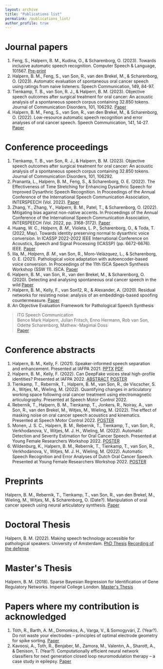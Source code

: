 ```yaml
---
layout: archive
title: "Publications list"
permalink: /publications_list/
author_profile: true
---
```


Journal papers
======

1. Feng, S., Halpern, B. M., Kudina, O., & Scharenborg, O. (2023). Towards inclusive automatic speech recognition. Computer Speech & Language, 101567.
[Pre-print](https://arxiv.org/pdf/2103.15122)
2. Halpern, B. M., Feng, S., van Son, R., van den Brekel, M., & Scharenborg, O. (2023). Automatic evaluation of spontaneous oral cancer speech using ratings from naive listeners. Speech Communication, 149, 84-97.
3. Tienkamp, T. B., van Son, R. J., & Halpern, B. M. (2023). Objective speech outcomes after surgical treatment for oral cancer: An acoustic analysis of a spontaneous speech corpus containing 32.850 tokens. Journal of Communication Disorders, 101, 106292.
[Paper](https://www.sciencedirect.com/science/article/pii/S0021992422001101) 
4. Halpern, B. M., Feng, S., van Son, R., van den Brekel, M., & Scharenborg, O. (2022). Low-resource automatic speech recognition and error analyses of oral cancer speech. Speech Communication, 141, 14-27.
[Paper](https://www.sciencedirect.com/science/article/pii/S0167639322000620)
   
Conference proceedings
======

1. Tienkamp, T. B., van Son, R. J., & Halpern, B. M. (2023). Objective speech outcomes after surgical treatment for oral cancer: An acoustic analysis of a spontaneous speech corpus containing 32.850 tokens. Journal of Communication Disorders, 101, 106292.
2. Prananta, L., Halpern, B. M., Feng, S., & Scharenborg, O. E. (2022). The Effectiveness of Time Stretching for Enhancing Dysarthric Speech for Improved Dysarthric Speech Recognition. In Proceedings of the Annual Conference of the International Speech Communication Association, INTERSPEECH (Vol. 2022).
[Paper](https://arxiv.org/pdf/2201.04908.pdf)
3. Zhang, Y., Zhang, Y., Halpern, B. M., Patel, T., & Scharenborg, O. (2022). Mitigating bias against non-native accents. In Proceedings of the Annual Conference of the International Speech Communication Association, INTERSPEECH (Vol. 2022, pp. 3168-3172).
[Paper](https://www.isca-speech.org/archive/pdfs/interspeech_2022/zhang22n_interspeech.pdf)
4. Huang, W. C.*, Halpern, B. M.,* Violeta, L. P., Scharenborg, O., & Toda, T. (2022, May). Towards identity preserving normal to dysarthric voice conversion. In ICASSP 2022-2022 IEEE International Conference on Acoustics, Speech and Signal Processing (ICASSP) (pp. 6672-6676). IEEE.
[Paper](https://arxiv.org/pdf/2110.08213.pdf)
5. Illa, M.*, Halpern, B. M.*, van Son, R., Moro-Velázquez, L., & Scharenborg, O. E. (2021). Pathological voice adaptation with autoencoder-based voice conversion. In Proceedings of the 11th ISCA Speech Synthesis Workshop (SSW 11). ISCA.
[Paper](https://arxiv.org/pdf/2106.08427)
6.  Halpern, B. M., van Son, R., van den Brekel, M., & Scharenborg, O. (2020). Detecting and analysing spontaneous oral cancer speech in the wild
[Paper](https://arxiv.org/pdf/2007.14205)
8. Halpern, B. M., Kelly, F., van Son12, R., & Alexander, A. (2020). Residual networks for resisting noise: analysis of an embeddings-based spoofing countermeasure.
[Paper](https://oxfordwaveresearch.com/wp-content/uploads/2020/04/Odyssey2020_spoofingResNet_Halpern_et_al.pdf)
9. An Objective Evaluation Framework for Pathological Speech Synthesis <br>
> ITG Speech Communication <br>
> Bence Mark Halpern, Julian Fritsch, Enno Hermann, Rob van Son, Odette Scharenborg,
> Mathew.-Magimai Doss <br>
> [Paper](https://arxiv.org/pdf/2107.00308) 

Conference abstracts
====

1. Halpern, B. M., Kelly, F. (2021). Speaker-informed speech separation and enhancement. Presented at IAFPA 2021.
[PPTX](https://karkirowle.github.io/files/speech_enhancement_iafpa_2021.pptx) [PDF](https://karkirowle.github.io/files/speech_enhancement_iafpa_2021.pdf)
2. Halpern, B. M., Kelly, F. (2022). Can DeepFake voices steal high-profile identities? Presented at IAFPA 2022.
[ABSTRACT](https://oxfordwaveresearch.com/wp-content/uploads/2022/07/Abstract-Can-DeepFake-voices-steal-high-profile-identities.pdf) [POSTER](https://oxfordwaveresearch.com/wp-content/uploads/2022/07/Poster-Can-DeepFake-voices-steal-high-profile-identities.pdf)
3. Tienkamp, T., Rebernik, T., Halpern, B. M., van Son, R., de Viscscher, S. A., Witjes, M., Wieling, M. (2022). Quantifying changes in articulatory working space following oral cancer treatment using electromagnetic articulography. Presented at Speech Motor Control 2022.
4. Rebernik, T., Halpern, B. M., Tienkamp, T., Jonkers, R., Noiray, A., van Son, R., van den Brekel, M., Witjes, M., Wieling, M. (2022). The effect of masking noise on oral cancer speech acoustics and kinematics. Presented at Speech Motor Control 2022.
[POSTER](https://karkirowle.github.io/images/tienkamp2022_SMCPoster.pdf)
6. Monen, J. S. C., Halpern, B. M., Rebernik, T., Tienkamp, T., van Son, R., Verkhodanova, V., Witjes, M. J. H., Wieling, M. (2022). Automatic Detection and Severity Estimation for Oral Cancer Speech. Presented at Young Female Researchers Workshop 2022. 
[POSTER](https://karkirowle.github.io/images/monen2022_poster.pdf)
7. Wildenburg, K., Halpern, B. M., Rebernik, T., Tienkamp, T., van Son, R., Verkhodanova, V., Witjes, M. J. H., Wieling, M. (2022). Automatic Speech Recognition and Error Analyses of Dutch Oral Cancer Speech. Presented at Young Female Researchers Workshop 2022.
[POSTER](https://karkirowle.github.io/images/kirsten2022_YFRW_poster.pdf)

Preprints 
======
Halpern, B. M., Rebernik, T., Tienkamp, T., van Son, R., van den Brekel, M., Wieling, M., Witjes, M., & Scharenborg, O. (Date?). Manipulation of oral cancer speech using neural articulatory synthesis.
[Paper](https://arxiv.org/pdf/2203.17072.pdf)

Doctoral Thesis
=======
Halpern, B. M. (2022). Making speech technology accessible for pathological speakers. University of Amsterdam.
[PhD Thesis](https://dare.uva.nl/search?identifier=6135311c-3590-415e-b1fa-d7eeebde516c)
[Recording of the defense](https://drive.google.com/file/d/1qmd97M0mNEzdmRQiFu4FA_0L_WsItMm_/view?usp=sharing)

Master's Thesis 
=======
Halpern, B. M. (2018). Sparse Bayesian Regression for Identification of Gene Regulatory Networks. Imperial College London.
[Master's Thesis](https://github.com/karkirowle/sysidProject/blob/master/VanillaID/thesis/Thesis_Halpern_2018_v3.pdf)


Papers where my contribution is acknowledged
=====
1. Tóth, R., Barth, A. M., Domonkos, A., Varga, V., & Somogyvári, Z. (Year?). Do not waste your electrodes – principles of optimal electrode geometry for spike sorting.
[Paper](https://iopscience.iop.org/article/10.1088/1741-2552/ac0f49/pdf)
2. Kavoosi, A., Toth, R., Benjaber, M., Zamora, M., Valentın, A., Sharott, A., & Denison, T. (Year?). Computationally efficient neural network classifiers for next generation closed loop neuromodulation therapy – a case study in epilepsy.
[Paper](https://arxiv.org/pdf/2204.12938.pdf)
